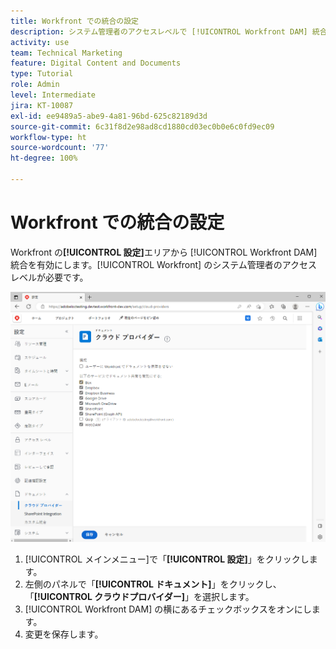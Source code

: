 ```yaml
---
title: Workfront での統合の設定
description: システム管理者のアクセスレベルで [!UICONTROL Workfront DAM] 統合を有効にする方法を説明します。
activity: use
team: Technical Marketing
feature: Digital Content and Documents
type: Tutorial
role: Admin
level: Intermediate
jira: KT-10087
exl-id: ee9489a5-abe9-4a81-96bd-625c82189d3d
source-git-commit: 6c31f8d2e98ad8cd1880cd03ec0b0e6c0fd9ec09
workflow-type: ht
source-wordcount: '77'
ht-degree: 100%

---
```


# Workfront での統合の設定

Workfront の&#x200B;**[!UICONTROL 設定]**&#x200B;エリアから [!UICONTROL Workfront DAM] 統合を有効にします。[!UICONTROL Workfront] のシステム管理者のアクセスレベルが必要です。

![[!UICONTROL クラウドプロバイダー]設定ページのスクリーンショット](assets/01-configure-the-integration-in-workfront.png)

1. [!UICONTROL メインメニュー]で「**[!UICONTROL 設定]**」をクリックします。
1. 左側のパネルで「**[!UICONTROL ドキュメント]**」をクリックし、「**[!UICONTROL クラウドプロバイダー]**」を選択します。
1. [!UICONTROL Workfront DAM] の横にあるチェックボックスをオンにします。
1. 変更を保存します。

<!--
Learn more graphic and documentation article link, below
* Enabling Workfront DAM
 -->
